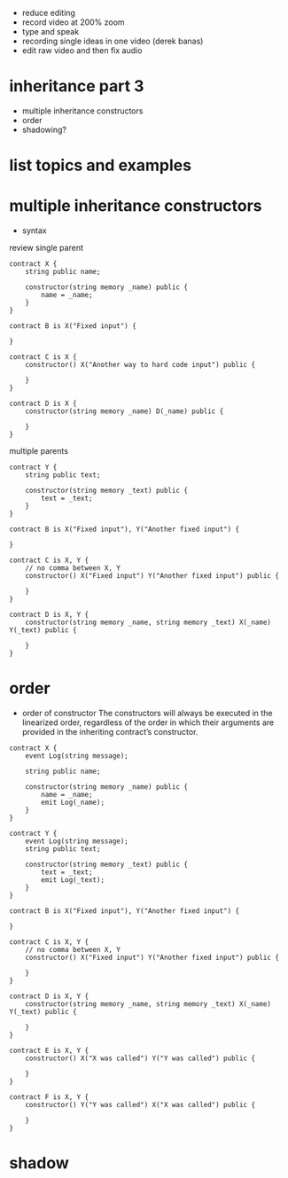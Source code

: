 - reduce editing
- record video at 200% zoom
- type and speak
- recording single ideas in one video (derek banas)
- edit raw video and then fix audio

# inheritance part 3

- multiple inheritance constructors
- order
- shadowing?

# list topics and examples

# multiple inheritance constructors

- syntax

review single parent

```
contract X {
    string public name;

    constructor(string memory _name) public {
        name = _name;
    }
}

contract B is X("Fixed input") {

}

contract C is X {
    constructor() X("Another way to hard code input") public {

    }
}

contract D is X {
    constructor(string memory _name) D(_name) public {

    }
}
```

multiple parents

```
contract Y {
    string public text;

    constructor(string memory _text) public {
        text = _text;
    }
}

contract B is X("Fixed input"), Y("Another fixed input") {

}

contract C is X, Y {
    // no comma between X, Y
    constructor() X("Fixed input") Y("Another fixed input") public {

    }
}

contract D is X, Y {
    constructor(string memory _name, string memory _text) X(_name) Y(_text) public {

    }
}

```

# order

- order of constructor
  The constructors will always be executed in the linearized order,
  regardless of the order in which their arguments are provided in the
  inheriting contract’s constructor.

```
contract X {
    event Log(string message);

    string public name;

    constructor(string memory _name) public {
        name = _name;
        emit Log(_name);
    }
}

contract Y {
    event Log(string message);
    string public text;

    constructor(string memory _text) public {
        text = _text;
        emit Log(_text);
    }
}

contract B is X("Fixed input"), Y("Another fixed input") {

}

contract C is X, Y {
    // no comma between X, Y
    constructor() X("Fixed input") Y("Another fixed input") public {

    }
}

contract D is X, Y {
    constructor(string memory _name, string memory _text) X(_name) Y(_text) public {

    }
}

contract E is X, Y {
    constructor() X("X was called") Y("Y was called") public {

    }
}

contract F is X, Y {
    constructor() Y("Y was called") X("X was called") public {

    }
}

```

# shadow

```

```

